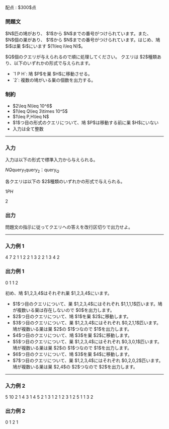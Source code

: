 
<div>

<span>

<span>

<p>
配点 : $300$点
</p>

<div>

<section>

### **問題文**

<p>
$N$匹の鳩がおり、 $1$から $N$までの番号がつけられています。また、 $N$個の巣があり、 $1$から $N$までの番号がつけられています。はじめ、鳩 $i$は巣 $i$にいます $(1\leq i\leq N)$。
</p>

<p>
$Q$個のクエリが与えられるので順に処理してください。 クエリは $2$種類あり、以下のいずれかの形式で与えられます。
</p>

<ul>

<li>
`1 P H`: 鳩 $P$を巣 $H$に移動させる。
</li>

<li>
`2`: 複数の鳩がいる巣の個数を出力する。
</li>

</ul>

</section>

</div>

<div>

<section>

### **制約**

<ul>

<li>
$2\leq N\leq 10^6$
</li>

<li>
$1\leq Q\leq 3\times 10^5$
</li>

<li>
$1\leq P,H\leq N$
</li>

<li>
$1$つ目の形式のクエリについて、鳩 $P$は移動する前に巣 $H$にいない
</li>

<li>
入力は全て整数
</li>

</ul>

</section>

</div>

---

<div>

<div>

<section>

### **入力**

<p>
入力は以下の形式で標準入力から与えられる。
</p>

<div>

$N$$Q$$\mathrm{query}_1$$\mathrm{query}_2$$\vdots$$\mathrm{query}_Q$
</div>

<p>
各クエリは以下の $2$種類のいずれかの形式で与えられる。
</p>

<div>

$1$$P$$H$
</div>

<div>

$2$
</div>

</section>

</div>

<div>

<section>

### **出力**

<p>
問題文の指示に従ってクエリへの答えを改行区切りで出力せよ。
</p>

</section>

</div>

</div>

---

<div>

<section>

### **入力例 1**

<div>

4 7
2
1 1 2
2
1 3 2
2
1 3 4
2

</div>

</section>

</div>

<div>

<section>

### **出力例 1**

<div>

0
1
1
2

</div>

<p>
初め、鳩 $1,2,3,4$はそれぞれ巣 $1,2,3,4$にいます。
</p>

<ul>

<li>
$1$つ目のクエリについて、巣 $1,2,3,4$にはそれぞれ $1,1,1,1$匹います。鳩が複数いる巣は存在しないので $0$を出力します。
</li>

<li>
$2$つ目のクエリについて、鳩 $1$を巣 $2$に移動します。
</li>

<li>
$3$つ目のクエリについて、巣 $1,2,3,4$にはそれぞれ $0,2,1,1$匹います。鳩が複数いる巣は巣 $2$の $1$つなので $1$を出力します。
</li>

<li>
$4$つ目のクエリについて、鳩 $3$を巣 $2$に移動します。
</li>

<li>
$5$つ目のクエリについて、巣 $1,2,3,4$にはそれぞれ $0,3,0,1$匹います。鳩が複数いる巣は巣 $2$の $1$つなので $1$を出力します。
</li>

<li>
$6$つ目のクエリについて、鳩 $3$を巣 $4$に移動します。
</li>

<li>
$7$つ目のクエリについて、巣 $1,2,3,4$にはそれぞれ $0,2,0,2$匹います。鳩が複数いる巣は巣 $2,4$の $2$つなので $2$を出力します。
</li>

</ul>

</section>

</div>

---

<div>

<section>

### **入力例 2**

<div>

5 10
2
1 4 3
1 4 5
2
1 3 1
2
1 2 3
1 2 5
1 1 3
2

</div>

</section>

</div>

<div>

<section>

### **出力例 2**

<div>

0
1
2
1

</div>

</section>

</div>

</span>

</span>

</div>
